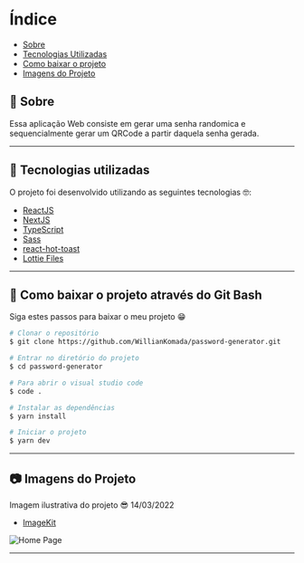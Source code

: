 # Índice

- [Sobre](#-sobre)
- [Tecnologias Utilizadas](#-tecnologias-utilizadas)
- [Como baixar o projeto](#-como-baixar-o-projeto)
- [Imagens do Projeto](#-imagens-do-projeto)

## 📝 Sobre

<p>
  Essa aplicação Web consiste em gerar uma senha randomica e sequencialmente gerar um QRCode a partir daquela senha gerada.
</p>

---

## 🚀 Tecnologias utilizadas

<p>O projeto foi desenvolvido utilizando as seguintes tecnologias 🤓:</p>

- [ReactJS](https://reactjs.org)
- [NextJS](https://nextjs.org/)
- [TypeScript](https://www.typescriptlang.org/)
- [Sass](https://sass-lang.com/)
- [react-hot-toast](https://react-hot-toast.com/docs)
- [Lottie Files](https://github.com/felippenardi/lottie-react-web)

---

## 📁 Como baixar o projeto através do Git Bash

<p>Siga estes passos para baixar o meu projeto 😁</p>

```bash
# Clonar o repositório
$ git clone https://github.com/WillianKomada/password-generator.git

# Entrar no diretório do projeto
$ cd password-generator

# Para abrir o visual studio code
$ code .

# Instalar as dependências
$ yarn install

# Iniciar o projeto
$ yarn dev
```

---

## 📷 Imagens do Projeto

<p>Imagem ilustrativa do projeto 😎 14/03/2022</p>

- [ImageKit](https://imagekit.io/)

<img src="https://ik.imagekit.io/cucgno2zqys/Capturar_L3xHfTYUzREEN.PNG?ik-sdk-version=javascript-1.4.3&updatedAt=1647279415048" alt="Home Page">

---
